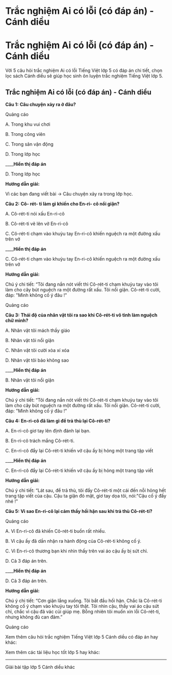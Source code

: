 # Trắc nghiệm Ai có lỗi (có đáp án) - Cánh diều

# Trắc nghiệm Ai có lỗi (có đáp án) - Cánh diều

Với 5 câu hỏi trắc nghiệm Ai có lỗi Tiếng Việt lớp 5 có đáp án chi tiết, chọn lọc sách Cánh diều sẽ giúp học sinh ôn luyện trắc nghiệm Tiếng Việt lớp 5.

## Trắc nghiệm Ai có lỗi (có đáp án) - Cánh diều

**Câu 1:** **Câu chuyện xảy ra ở đâu?**

Quảng cáo

A. Trong khu vui chơi

B. Trong công viên

C. Trong sân vận động

D. Trong lớp học

____**Hiển thị đáp án**

D. Trong lớp học

**Hướng dẫn giải:**

Vì các bạn đang viết bài → Câu chuyện xảy ra trong lớp học. 

**Câu 2:** **Cô- rét- ti làm gì khiến cho En-ri- cô nổi giận?**

A. Cô-rét-ti nói xấu En-ri-cô

B. Cô-rét-ti vẽ lên vở En-ri-cô

C. Cô-rét-ti chạm vào khuỷu tay En-ri-cô khiến nguệch ra một đường xấu trên vở

____**Hiển thị đáp án**

C. Cô-rét-ti chạm vào khuỷu tay En-ri-cô khiến nguệch ra một đường xấu trên vở

**Hướng dẫn giải:**

Chú ý chi tiết: “Tôi đang nắn nót viết thì Cô-rét-ti chạm khuỷu tay vào tôi làm cho cây bút nguệch ra một đường rất xấu. Tôi nổi giận. Cô-rét-ti cười, đáp: "Mình không cố ý đâu !"

Quảng cáo

**Câu 3:** **Thái độ của nhân vật tôi ra sao khi Cô-rét-ti vô tình làm nguệch chữ mình?**

A. Nhân vật tôi mách thầy giáo

B. Nhân vật tôi nổi giận

C. Nhân vật tôi cười xòa xí xóa

D. Nhân vật tôi bảo không sao

____**Hiển thị đáp án**

B. Nhân vật tôi nổi giận

**Hướng dẫn giải:**

Chú ý chi tiết: “Tôi đang nắn nót viết thì Cô-rét-ti chạm khuỷu tay vào tôi làm cho cây bút nguệch ra một đường rất xấu. Tôi nổi giận. Cô-rét-ti cười, đáp: "Mình không cố ý đâu !"

**Câu 4:** **En-ri-cô đã làm gì để trả thù lại Cô-rét-ti?**

A. En-ri-cô giơ tay lên định đánh lại bạn.

B. En-ri-cô trách mắng Cô-rét-ti.

C. En-ri-cô đẩy lại Cô-rét-ti khiến vở cậu ấy bị hỏng một trang tập viết

____**Hiển thị đáp án**

C. En-ri-cô đẩy lại Cô-rét-ti khiến vở cậu ấy bị hỏng một trang tập viết

**Hướng dẫn giải:**

Chú ý chi tiết: “Lát sau, để trả thù, tôi đẩy Cô-rét-ti một cái đến nỗi hỏng hết trang tập viết của cậu. Cậu ta giận đỏ mặt, giơ tay dọa tôi, nói:"Cậu cố ý đấy nhé !"

**Câu 5:** **Vì sao En-ri-cô lại cảm thấy hối hận sau khi trả thù Cô-rét-ti?**

Quảng cáo

A. Vì En-ri-cô đã khiến Cô-rét-ti buồn rất nhiều.

B. Vì cậu ấy đã dần nhận ra hành động của Cô-rét-ti không cố ý.

C. Vì En-ri-cô thương bạn khi nhìn thấy trên vai áo cậu ấy bị sứt chỉ.

D. Cả 3 đáp án trên.

____**Hiển thị đáp án**

D. Cả 3 đáp án trên.

**Hướng dẫn giải:**

Chú ý chi tiết: “Cơn giận lắng xuống. Tôi bắt đầu hối hận. Chắc là Cô-rét-ti không cố ý chạm vào khuỷu tay tôi thật. Tôi nhìn cậu, thấy vai áo cậu sứt chỉ, chắc vì cậu đã vác củi giúp mẹ. Bỗng nhiên tôi muốn xin lỗi Cô-rét-ti, nhưng không đủ can đảm.”

Quảng cáo

Xem thêm câu hỏi trắc nghiệm Tiếng Việt lớp 5 Cánh diều có đáp án hay khác:

Xem thêm các tài liệu học tốt lớp 5 hay khác:

* * *

Giải bài tập lớp 5 Cánh diều khác
